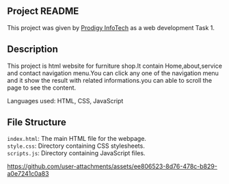 ## Project README
This project was given by [Prodigy InfoTech](https://prodigyinfotech.dev/) as a web development Task 1.<br/>

## Description
This project is html website for furniture shop.It contain Home,about,service and contact navigation menu.You can click any one of the navigation menu and it show the result with related informations.you can able to scroll the page to see the content.

Languages used: HTML, CSS, JavaScript

## File Structure
```index.html```: The main HTML file for the webpage.<br/>
```style.css```: Directory containing CSS stylesheets.<br/>
```scripts.js```: Directory containing JavaScript files.

https://github.com/user-attachments/assets/ee806523-8d76-478c-b829-a0e7241c0a83
